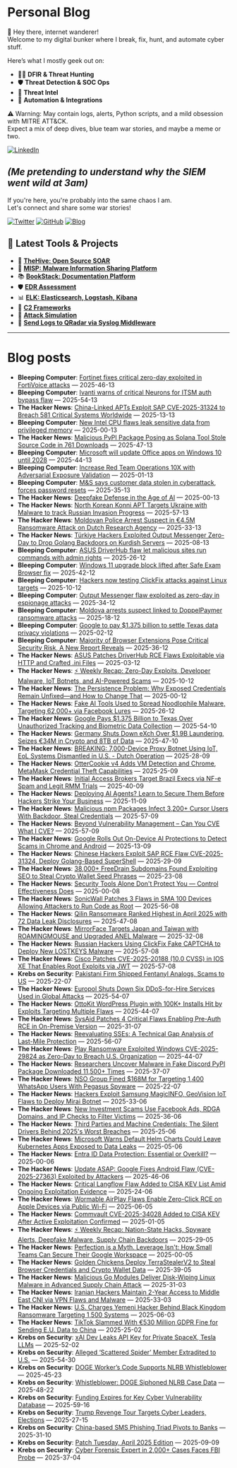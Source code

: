 # Personal Blog

👋 Hey there, internet wanderer!  
Welcome to my digital bunker where I break, fix, hunt, and automate cyber stuff.  

Here’s what I mostly geek out on:

- 🕵️‍♂️ **DFIR & Threat Hunting**  
- 🛡️ **Threat Detection & SOC Ops**  
- 🧠 **Threat Intel**  
- 🤖 **Automation & Integrations**

⚠️ Warning: May contain logs, alerts, Python scripts, and a mild obsession with MITRE ATT&CK.  
Expect a mix of deep dives, blue team war stories, and maybe a meme or two.

[![LinkedIn](https://img.shields.io/badge/LinkedIn-Connect-blue?style=flat&logo=linkedin)](https://www.linkedin.com/in/0xatef)

*(Me pretending to understand why the SIEM went wild at 3am)*  
---  
If you're here, you're probably into the same chaos I am.  
Let's connect and share some war stories!

[![Twitter](https://img.shields.io/badge/Twitter-%400xatef-1DA1F2?style=flat&logo=twitter&logoColor=white)](https://twitter.com/0xatef)
[![GitHub](https://img.shields.io/badge/GitHub-0xAtef-181717?style=flat&logo=github)](https://github.com/0xAtef)
[![Blog](https://img.shields.io/badge/Blog-0xAtef.github.io-orange?style=flat&logo=jekyll)](https://0xatef.github.io)


## 🧰 Latest Tools & Projects

- 🐝 [**TheHive: Open Source SOAR**](https://0xatef.github.io/Projects/#thehive-open-source-soar)  
- 🧬 [**MISP: Malware Information Sharing Platform**](https://0xatef.github.io/Projects/#misp-malware-information-sharing-platform)  
- 📚 [**BookStack: Documentation Platform**](https://0xatef.github.io/Projects/#bookstack-documentation-platform)  
- 🛡️ [**EDR Assessment**](https://0xatef.github.io/Projects/#edr-assessment)  
- 📊 [**ELK: Elasticsearch, Logstash, Kibana**](https://0xatef.github.io/Projects/#elk-elasticsearch-logstash-kibana)  
- 🎯 [**C2 Frameworks**](https://0xatef.github.io/Projects/#c2-frameworks)  
- 🧨 [**Attack Simulation**](https://0xatef.github.io/Projects/#attack-simulation)  
- 🔄 [**Send Logs to QRadar via Syslog Middleware**](https://0xatef.github.io/Projects/#how-to-send-logs-from-an-api-to-qradar-siem-through-syslog-middleware)  

---

# Blog posts
<!-- BLOG-POST-LIST:START -->
- **Bleeping Computer**: [Fortinet fixes critical zero-day exploited in FortiVoice attacks](https://www.bleepingcomputer.com/news/security/fortinet-fixes-critical-zero-day-exploited-in-fortivoice-attacks/) — 2025-46-13
- **Bleeping Computer**: [Ivanti warns of critical Neurons for ITSM auth bypass flaw](https://www.bleepingcomputer.com/news/security/ivanti-warns-of-critical-neurons-for-itsm-auth-bypass-flaw/) — 2025-54-13
- **The Hacker News**: [China-Linked APTs Exploit SAP CVE-2025-31324 to Breach 581 Critical Systems Worldwide](https://thehackernews.com/2025/05/china-linked-apts-exploit-sap-cve-2025.html) — 2025-13-13
- **Bleeping Computer**: [New Intel CPU flaws leak sensitive data from privileged memory](https://www.bleepingcomputer.com/news/security/new-intel-cpu-flaws-leak-sensitive-data-from-privileged-memory/) — 2025-00-13
- **The Hacker News**: [Malicious PyPI Package Posing as Solana Tool Stole Source Code in 761 Downloads](https://thehackernews.com/2025/05/malicious-pypi-package-posing-as-solana.html) — 2025-47-13
- **Bleeping Computer**: [Microsoft will update Office apps on Windows 10 until 2028](https://www.bleepingcomputer.com/news/microsoft/microsoft-will-update-office-apps-on-windows-10-until-2028/) — 2025-44-13
- **Bleeping Computer**: [Increase Red Team Operations 10X with Adversarial Exposure Validation](https://www.bleepingcomputer.com/news/security/increase-red-team-operations-10x-with-adversarial-exposure-validation/) — 2025-01-13
- **Bleeping Computer**: [M&amp;S says customer data stolen in cyberattack, forces password resets](https://www.bleepingcomputer.com/news/security/mands-says-customer-data-stolen-in-cyberattack-forces-password-resets/) — 2025-35-13
- **The Hacker News**: [Deepfake Defense in the Age of AI](https://thehackernews.com/2025/05/deepfake-defense-in-age-of-ai.html) — 2025-00-13
- **The Hacker News**: [North Korean Konni APT Targets Ukraine with Malware to track Russian Invasion Progress](https://thehackernews.com/2025/05/north-korean-konni-apt-targets-ukraine.html) — 2025-57-13
- **The Hacker News**: [Moldovan Police Arrest Suspect in €4.5M Ransomware Attack on Dutch Research Agency](https://thehackernews.com/2025/05/moldovan-police-arrest-suspect-in-45m.html) — 2025-33-13
- **The Hacker News**: [Türkiye Hackers Exploited Output Messenger Zero-Day to Drop Golang Backdoors on Kurdish Servers](https://thehackernews.com/2025/05/turkiye-hackers-exploited-output.html) — 2025-08-13
- **Bleeping Computer**: [ASUS DriverHub flaw let malicious sites run commands with admin rights](https://www.bleepingcomputer.com/news/security/asus-driverhub-flaw-let-malicious-sites-run-commands-with-admin-rights/) — 2025-26-12
- **Bleeping Computer**: [Windows 11 upgrade block lifted after Safe Exam Browser fix](https://www.bleepingcomputer.com/news/microsoft/windows-11-upgrade-block-lifted-after-safe-exam-browser-fix/) — 2025-42-12
- **Bleeping Computer**: [Hackers now testing ClickFix attacks against Linux targets](https://www.bleepingcomputer.com/news/security/hackers-now-testing-clickfix-attacks-against-linux-targets/) — 2025-10-12
- **Bleeping Computer**: [Output Messenger flaw exploited as zero-day in espionage attacks](https://www.bleepingcomputer.com/news/security/output-messenger-flaw-exploited-as-zero-day-in-espionage-attacks/) — 2025-34-12
- **Bleeping Computer**: [Moldova arrests suspect linked to DoppelPaymer ransomware attacks](https://www.bleepingcomputer.com/news/security/moldova-arrests-suspect-linked-to-doppelpaymer-ransomware-attacks/) — 2025-18-12
- **Bleeping Computer**: [Google to pay $1.375 billion to settle Texas data privacy violations](https://www.bleepingcomputer.com/news/legal/google-to-pay-1375-billion-to-settle-texas-data-privacy-violations/) — 2025-02-12
- **Bleeping Computer**: [Majority of Browser Extensions Pose Critical Security Risk, A New Report Reveals](https://www.bleepingcomputer.com/news/security/majority-of-browser-extensions-pose-critical-security-risk-a-new-report-reveals/) — 2025-36-12
- **The Hacker News**: [ASUS Patches DriverHub RCE Flaws Exploitable via HTTP and Crafted .ini Files](https://thehackernews.com/2025/05/asus-patches-driverhub-rce-flaws.html) — 2025-03-12
- **The Hacker News**: [⚡ Weekly Recap: Zero-Day Exploits, Developer Malware, IoT Botnets, and AI-Powered Scams](https://thehackernews.com/2025/05/weekly-recap-zero-day-exploits.html) — 2025-10-12
- **The Hacker News**: [The Persistence Problem: Why Exposed Credentials Remain Unfixed—and How to Change That](https://thehackernews.com/2025/05/the-persistence-problem-why-exposed.html) — 2025-00-12
- **The Hacker News**: [Fake AI Tools Used to Spread Noodlophile Malware, Targeting 62,000+ via Facebook Lures](https://thehackernews.com/2025/05/fake-ai-tools-used-to-spread.html) — 2025-26-12
- **The Hacker News**: [Google Pays $1.375 Billion to Texas Over Unauthorized Tracking and Biometric Data Collection](https://thehackernews.com/2025/05/google-pays-1375-billion-to-texas-over.html) — 2025-54-10
- **The Hacker News**: [Germany Shuts Down eXch Over $1.9B Laundering, Seizes €34M in Crypto and 8TB of Data](https://thehackernews.com/2025/05/germany-shuts-down-exch-over-19b.html) — 2025-47-10
- **The Hacker News**: [BREAKING: 7,000-Device Proxy Botnet Using IoT, EoL Systems Dismantled in U.S. - Dutch Operation](https://thehackernews.com/2025/05/breaking-7000-device-proxy-botnet-using.html) — 2025-28-09
- **The Hacker News**: [OtterCookie v4 Adds VM Detection and Chrome, MetaMask Credential Theft Capabilities](https://thehackernews.com/2025/05/ottercookie-v4-adds-vm-detection-and.html) — 2025-25-09
- **The Hacker News**: [Initial Access Brokers Target Brazil Execs via NF-e Spam and Legit RMM Trials](https://thehackernews.com/2025/05/initial-access-brokers-target-brazil.html) — 2025-40-09
- **The Hacker News**: [Deploying AI Agents? Learn to Secure Them Before Hackers Strike Your Business](https://thehackernews.com/2025/05/deploying-ai-agents-learn-to-secure.html) — 2025-11-09
- **The Hacker News**: [Malicious npm Packages Infect 3,200+ Cursor Users With Backdoor, Steal Credentials](https://thehackernews.com/2025/05/malicious-npm-packages-infect-3200.html) — 2025-57-09
- **The Hacker News**: [Beyond Vulnerability Management – Can You CVE What I CVE?](https://thehackernews.com/2025/05/beyond-vulnerability-management-cves.html) — 2025-57-09
- **The Hacker News**: [Google Rolls Out On-Device AI Protections to Detect Scams in Chrome and Android](https://thehackernews.com/2025/05/google-rolls-out-on-device-ai.html) — 2025-13-09
- **The Hacker News**: [Chinese Hackers Exploit SAP RCE Flaw CVE-2025-31324, Deploy Golang-Based SuperShell](https://thehackernews.com/2025/05/chinese-hackers-exploit-sap-rce-flaw.html) — 2025-29-09
- **The Hacker News**: [38,000+ FreeDrain Subdomains Found Exploiting SEO to Steal Crypto Wallet Seed Phrases](https://thehackernews.com/2025/05/38000-freedrain-subdomains-found.html) — 2025-23-08
- **The Hacker News**: [Security Tools Alone Don&#39;t Protect You — Control Effectiveness Does](https://thehackernews.com/2025/05/security-tools-alone-dont-protect-you.html) — 2025-00-08
- **The Hacker News**: [SonicWall Patches 3 Flaws in SMA 100 Devices Allowing Attackers to Run Code as Root](https://thehackernews.com/2025/05/sonicwall-patches-3-flaws-in-sma-100.html) — 2025-56-08
- **The Hacker News**: [Qilin Ransomware Ranked Highest in April 2025 with 72 Data Leak Disclosures](https://thehackernews.com/2025/05/qilin-leads-april-2025-ransomware-spike.html) — 2025-47-08
- **The Hacker News**: [MirrorFace Targets Japan and Taiwan with ROAMINGMOUSE and Upgraded ANEL Malware](https://thehackernews.com/2025/05/mirrorface-targets-japan-and-taiwan.html) — 2025-32-08
- **The Hacker News**: [Russian Hackers Using ClickFix Fake CAPTCHA to Deploy New LOSTKEYS Malware](https://thehackernews.com/2025/05/russian-hackers-using-clickfix-fake.html) — 2025-57-08
- **The Hacker News**: [Cisco Patches CVE-2025-20188 &lpar;10.0 CVSS&rpar; in IOS XE That Enables Root Exploits via JWT](https://thehackernews.com/2025/05/cisco-patches-cve-2025-20188-100-cvss.html) — 2025-57-08
- **Krebs on Security**: [Pakistani Firm Shipped Fentanyl Analogs, Scams to US](https://krebsonsecurity.com/2025/05/pakistani-firm-shipped-fentanyl-analogs-scams-to-us/) — 2025-22-07
- **The Hacker News**: [Europol Shuts Down Six DDoS-for-Hire Services Used in Global Attacks](https://thehackernews.com/2025/05/europol-shuts-down-six-ddos-for-hire.html) — 2025-54-07
- **The Hacker News**: [OttoKit WordPress Plugin with 100K+ Installs Hit by Exploits Targeting Multiple Flaws](https://thehackernews.com/2025/05/ottokit-wordpress-plugin-with-100k.html) — 2025-44-07
- **The Hacker News**: [SysAid Patches 4 Critical Flaws Enabling Pre-Auth RCE in On-Premise Version](https://thehackernews.com/2025/05/sysaid-patches-4-critical-flaws.html) — 2025-31-07
- **The Hacker News**: [Reevaluating SSEs: A Technical Gap Analysis of Last-Mile Protection](https://thehackernews.com/2025/05/reevaluating-sses-technical-gap.html) — 2025-56-07
- **The Hacker News**: [Play Ransomware Exploited Windows CVE-2025-29824 as Zero-Day to Breach U.S. Organization](https://thehackernews.com/2025/05/play-ransomware-exploited-windows-cve.html) — 2025-44-07
- **The Hacker News**: [Researchers Uncover Malware in Fake Discord PyPI Package Downloaded 11,500+ Times](https://thehackernews.com/2025/05/researchers-uncover-malware-in-fake.html) — 2025-37-07
- **The Hacker News**: [NSO Group Fined $168M for Targeting 1,400 WhatsApp Users With Pegasus Spyware](https://thehackernews.com/2025/05/nso-group-fined-168m-for-targeting-1400.html) — 2025-22-07
- **The Hacker News**: [Hackers Exploit Samsung MagicINFO, GeoVision IoT Flaws to Deploy Mirai Botnet](https://thehackernews.com/2025/05/hackers-exploit-samsung-magicinfo.html) — 2025-33-06
- **The Hacker News**: [New Investment Scams Use Facebook Ads, RDGA Domains, and IP Checks to Filter Victims](https://thehackernews.com/2025/05/new-investment-scams-use-facebook-ads.html) — 2025-36-06
- **The Hacker News**: [Third Parties and Machine Credentials: The Silent Drivers Behind 2025&#39;s Worst Breaches](https://thehackernews.com/2025/05/third-parties-and-machine-credentials.html) — 2025-25-06
- **The Hacker News**: [Microsoft Warns Default Helm Charts Could Leave Kubernetes Apps Exposed to Data Leaks](https://thehackernews.com/2025/05/microsoft-warns-default-helm-charts-for.html) — 2025-05-06
- **The Hacker News**: [Entra ID Data Protection: Essential or Overkill?](https://thehackernews.com/2025/05/entra-id-data-protectionessential-or.html) — 2025-00-06
- **The Hacker News**: [Update ASAP: Google Fixes Android Flaw &lpar;CVE-2025-27363&rpar; Exploited by Attackers](https://thehackernews.com/2025/05/google-fixes-actively-exploited-android.html) — 2025-46-06
- **The Hacker News**: [Critical Langflow Flaw Added to CISA KEV List Amid Ongoing Exploitation Evidence](https://thehackernews.com/2025/05/critical-langflow-flaw-added-to-cisa.html) — 2025-24-06
- **The Hacker News**: [Wormable AirPlay Flaws Enable Zero-Click RCE on Apple Devices via Public Wi-Fi](https://thehackernews.com/2025/05/wormable-airplay-flaws-enable-zero.html) — 2025-06-05
- **The Hacker News**: [Commvault CVE-2025-34028 Added to CISA KEV After Active Exploitation Confirmed](https://thehackernews.com/2025/05/commvault-cve-2025-34028-added-to-cisa.html) — 2025-01-05
- **The Hacker News**: [⚡ Weekly Recap: Nation-State Hacks, Spyware Alerts, Deepfake Malware, Supply Chain Backdoors](https://thehackernews.com/2025/05/weekly-recap-nation-state-hacks-spyware.html) — 2025-29-05
- **The Hacker News**: [Perfection is a Myth. Leverage Isn&#39;t: How Small Teams Can Secure Their Google Workspace](https://thehackernews.com/2025/05/perfection-is-myth-leverage-isnt-how.html) — 2025-00-05
- **The Hacker News**: [Golden Chickens Deploy TerraStealerV2 to Steal Browser Credentials and Crypto Wallet Data](https://thehackernews.com/2025/05/golden-chickens-deploy-terrastealerv2.html) — 2025-39-05
- **The Hacker News**: [Malicious Go Modules Deliver Disk-Wiping Linux Malware in Advanced Supply Chain Attack](https://thehackernews.com/2025/05/malicious-go-modules-deliver-disk.html) — 2025-31-03
- **The Hacker News**: [Iranian Hackers Maintain 2-Year Access to Middle East CNI via VPN Flaws and Malware](https://thehackernews.com/2025/05/iranian-hackers-maintain-2-year-access.html) — 2025-33-03
- **The Hacker News**: [U.S. Charges Yemeni Hacker Behind Black Kingdom Ransomware Targeting 1,500 Systems](https://thehackernews.com/2025/05/us-charges-yemeni-hacker-behind-black.html) — 2025-06-03
- **The Hacker News**: [TikTok Slammed With €530 Million GDPR Fine for Sending E.U. Data to China](https://thehackernews.com/2025/05/tiktok-slammed-with-530-million-gdpr.html) — 2025-25-02
- **Krebs on Security**: [xAI Dev Leaks API Key for Private SpaceX, Tesla LLMs](https://krebsonsecurity.com/2025/05/xai-dev-leaks-api-key-for-private-spacex-tesla-llms/) — 2025-52-02
- **Krebs on Security**: [Alleged ‘Scattered Spider’ Member Extradited to U.S.](https://krebsonsecurity.com/2025/04/alleged-scattered-spider-member-extradited-to-u-s/) — 2025-54-30
- **Krebs on Security**: [DOGE Worker’s Code Supports NLRB Whistleblower](https://krebsonsecurity.com/2025/04/doge-workers-code-supports-nlrb-whistleblower/) — 2025-45-23
- **Krebs on Security**: [Whistleblower: DOGE Siphoned NLRB Case Data](https://krebsonsecurity.com/2025/04/whistleblower-doge-siphoned-nlrb-case-data/) — 2025-48-22
- **Krebs on Security**: [Funding Expires for Key Cyber Vulnerability Database](https://krebsonsecurity.com/2025/04/funding-expires-for-key-cyber-vulnerability-database/) — 2025-59-16
- **Krebs on Security**: [Trump Revenge Tour Targets Cyber Leaders, Elections](https://krebsonsecurity.com/2025/04/trump-revenge-tour-targets-cyber-leaders-elections/) — 2025-27-15
- **Krebs on Security**: [China-based SMS Phishing Triad Pivots to Banks](https://krebsonsecurity.com/2025/04/china-based-sms-phishing-triad-pivots-to-banks/) — 2025-31-10
- **Krebs on Security**: [Patch Tuesday, April 2025 Edition](https://krebsonsecurity.com/2025/04/patch-tuesday-april-2025-edition/) — 2025-09-09
- **Krebs on Security**: [Cyber Forensic Expert in 2,000+ Cases Faces FBI Probe](https://krebsonsecurity.com/2025/04/cyber-forensic-expert-in-2000-cases-faces-fbi-probe/) — 2025-37-04<!-- BLOG-POST-LIST:END -->
